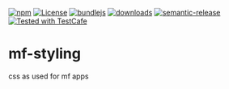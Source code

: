 [![npm](https://img.shields.io/npm/v/mf-styling.svg)](https://www.npmjs.com/package/mf-styling)
[![License](https://img.shields.io/badge/License-BSD%203--Clause-blue.svg)](https://opensource.org/licenses/BSD-3-Clause)
[![bundlejs](https://deno.bundlejs.com/?q=mf-styling\&badge=detailed)](https://bundlejs.com/?q=mf-styling)
[![downloads](http://img.shields.io/npm/dm/mf-styling.svg?style=flat-square)](https://npmjs.org/package/mf-styling)
[![semantic-release](https://img.shields.io/badge/%20%20%F0%9F%93%A6%F0%9F%9A%80-semantic--release-e10079.svg)](git+https://github.com/arlac77/mf-styling.git)
[![Tested with TestCafe](https://img.shields.io/badge/tested%20with-TestCafe-2fa4cf.svg)](https://github.com/DevExpress/testcafe)

# mf-styling

css as used for mf apps

